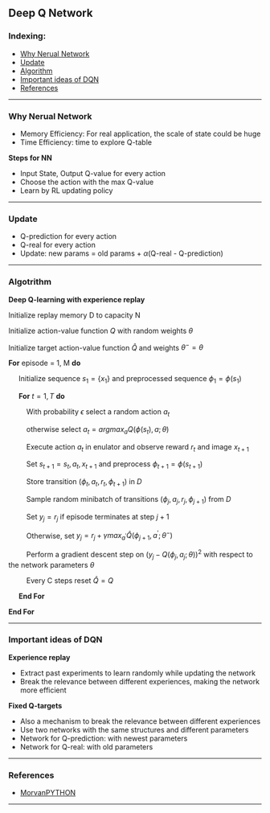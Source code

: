 ## Deep Q Network

### Indexing:
- [Why Nerual Network](#Why-Neural-Network)
- [Update](#Update)
- [Algorithm](#Algotrithm)
- [Important ideas of DQN](Important-ideas-of-DQN)
- [References](#References)

---
### Why Nerual Network
- Memory Efficiency: For real application, the scale of state could be huge
- Time Efficiency: time to explore Q-table

**Steps for NN**
- Input State, Output Q-value for every action
- Choose the action with the max Q-value
- Learn by RL updating policy

---
### Update
- Q-prediction for every action
- Q-real for every action
- Update: new params = old params + $\alpha$(Q-real - Q-prediction)
---
### Algotrithm
**Deep Q-learning with experience replay**

Initialize replay memory D to capacity N

Initialize action-value function $Q$ with random weights $\theta$

Initialize target action-value function $\hat{Q}$ and weights $\theta^{-}=\theta$

**For** episode = 1, M **do**

$\quad$ Initialize sequence $s_1 = \{x_1\}$ and preprocessed sequence $\phi_1 = \phi(s_1)$

$\quad$ **For** $t=1, T$ **do**

$\qquad$ With probability $\epsilon$ select a random action $a_t$

$\qquad$ otherwise select $a_t = argmax_aQ(\phi(s_t),a;\theta)$

$\qquad$ Execute action $a_t$ in enulator and observe reward $r_t$ and image $x_{t+1}$

$\qquad$ Set $s_{t+1} = s_t,a_t,x_{t+1}$ and preprocess $\phi_{t+1}=\phi(s_{t+1})$

$\qquad$ Store transition $(\phi_t,a_t,r_t,\phi_{t+1})$ in $D$

$\qquad$ Sample random minibatch of transitions $(\phi_j,a_j,r_j,\phi_{j+1})$ from $D$


$\qquad$ Set $y_j = r_j$ if episode terminates at step $j+1$

$\qquad$ Otherwise, set $y_j = r_j + \gamma max_{a^{'}} \hat{Q}(\phi_{j+1},a^{'};\theta^{-})$

$\qquad$ Perform a gradient descent step on $(y_j - Q(\phi_j,a_j;\theta))^{2}$ with respect to the network parameters $\theta$

$\qquad$ Every C steps reset $\hat{Q}=Q$

$\quad$ **End For**

**End For**

---
### Important ideas of DQN
**Experience replay**
- Extract past experiments to learn randomly while updating the network
- Break the relevance between different experiences, making the network more efficient

**Fixed Q-targets**
- Also a mechanism to break the relevance between different experiences
- Use two networks with the same structures and different parameters
- Network for Q-prediction: with newest parameters
- Network for Q-real: with old parameters 
 
---
### References
- [MorvanPYTHON](https://morvanzhou.github.io/tutorials/machine-learning/reinforcement-learning/4-1-A-DQN/)
---
